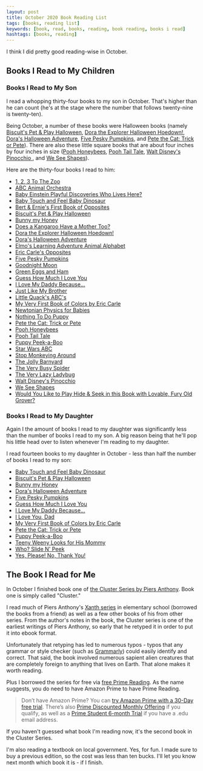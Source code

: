 ```yaml
---
layout: post
title: October 2020 Book Reading List
tags: [books, reading list]
keywords: [book, read, books, reading, book reading, books i read]
hashtags: [books, reading]
---
```


I think I did pretty good reading-wise in October.

## Books I Read to My Children

### Books I Read to My Son

I read a whopping thirty-four books to my son in October. That's higher than he can count (he's at the stage where the number that follows twenty-nine is twenty-ten).

Being October, a number of these books were Halloween books (namely [Biscuit's Pet & Play Halloween](https://www.abebooks.com/products/isbn/9780061128332/30765294145), [Dora the Explorer Halloween Hoedown!](https://www.abebooks.com/products/isbn/9780449817629/30652380275), [Dora's Halloween Adventure](https://www.abebooks.com/products/isbn/9780689858444/30652384383), [Five Pesky Pumpkins](https://www.abebooks.com/products/isbn/9781416939054/30756420454), and [Pete the Cat: Trick or Pete](https://www.abebooks.com/products/isbn/9780062198709/30770419636)). There are also these little square books that are about four inches by four inches in size ([Pooh Honeybees](https://www.abebooks.com/products/isbn/9780785336631/22462591717), [Pooh Tail Tale](https://www.abebooks.com/products/isbn/9780785336679/30726521187), [Walt Disney's Pinocchio ](https://www.abebooks.com/products/isbn/9780785336549/30346975889), and [We See Shapes](https://www.abebooks.com/products/isbn/9781412731379/30662715856)).

Here are the thirty-four books I read to him:

* [1, 2, 3 To The Zoo](https://www.abebooks.com/products/isbn/9780399230134/30766019142)
* [ABC Animal Orchestra](https://www.abebooks.com/products/isbn/9781606850541/30697728399)
* [Baby Einstein Playful Discoveries Who Lives Here?](https://www.abebooks.com/products/isbn/9780439912570)
* [Baby Touch and Feel Baby Dinosaur](https://www.abebooks.com/products/isbn/9781465468413/30750887284)
* [Bert & Ernie's First Book of Opposites](https://www.abebooks.com/servlet/BookDetailsPL?bi=30670136475)
* [Biscuit's Pet & Play Halloween](https://www.abebooks.com/products/isbn/9780061128332/30765294145)
* [Bunny my Honey](https://www.abebooks.com/products/isbn/9780763632175)
* [Does a Kangaroo Have a Mother Too?](https://www.abebooks.com/products/isbn/9780694014569/30347702712)
* [Dora the Explorer Halloween Hoedown!](https://www.abebooks.com/products/isbn/9780449817629/30652380275)
* [Dora's Halloween Adventure](https://www.abebooks.com/products/isbn/9780689858444/30652384383)
* [Elmo's Learning Adventure Animal Alphabet](https://www.amazon.com/Animal-Alphabet-Learning-Adventure-Sesame/dp/B006W1E3A4/?tag=hendrixjoseph-20)
* [Eric Carle's Opposites](https://www.abebooks.com/products/isbn/9780448445656/30314518699)
* [Five Pesky Pumpkins](https://www.abebooks.com/products/isbn/9781416939054/30756420454)
* [Goodnight Moon](https://www.abebooks.com/products/isbn/9780590092425/30652385148)
* [Green Eggs and Ham](https://www.abebooks.com/products/isbn/9780583324205/22806721075)
* [Guess How Much I Love You](https://www.abebooks.com/products/isbn/9780744597776)
* [I Love My Daddy Because...](https://www.abebooks.com/products/isbn/9780399187339/30666028585)
* [Just Like My Brother](https://www.abebooks.com/products/isbn/9780425290606)
* [Little Quack's ABC's](https://www.abebooks.com/products/isbn/9781416960911/30652385538)
* [My Very First Book of Colors by Eric Carle](https://www.abebooks.com/products/isbn/9780399243868/22765003168)
* [Newtonian Physics for Babies](https://www.abebooks.com/products/isbn/9781492656203/30760179202)
* [Nothing To Do Puppy](https://www.abebooks.com/products/isbn/9780307122377/30665988288)
* [Pete the Cat: Trick or Pete](https://www.abebooks.com/products/isbn/9780062198709/30770419636)
* [Pooh Honeybees](https://www.abebooks.com/products/isbn/9780785336631/22462591717)
* [Pooh Tail Tale](https://www.abebooks.com/products/isbn/9780785336679/30726521187)
* [Puppy Peek-a-Boo](https://affiliates.abebooks.com/c/2462910/77416/2029?u=https://www.abebooks.com/products/isbn/9780394819501/30444171501)
* [Star Wars ABC](https://www.abebooks.com/products/isbn/9780545227384/30755087673)
* [Stop Monkeying Around](https://www.abebooks.com/products/isbn/9780857264732)
* [The Jolly Barnyard](https://www.abebooks.com/products/isbn/9780307203182)
* [The Very Busy Spider](https://www.abebooks.com/products/isbn/9780399211669)
* [The Very Lazy Ladybug](https://www.abebooks.com/products/isbn/9781589253797)
* [Walt Disney's Pinocchio ](https://www.abebooks.com/products/isbn/9780785336549/30346975889)
* [We See Shapes](https://www.abebooks.com/products/isbn/9781412731379/30662715856)
* [Would You Like to Play Hide & Seek in this Book with Lovable, Fury Old Grover?](https://www.abebooks.com/products/isbn/9780394832920)

### Books I Read to My Daughter

Again I the amount of books I read to my daughter was significantly less than the number of books I read to my son. A big reason being that he'll pop his little head over to listen whenever I'm reading to my daughter.

I read fourteen books to my daughter in October - less than half the number of books I read to my son:

* [Baby Touch and Feel Baby Dinosaur](https://www.abebooks.com/products/isbn/9781465468413/30750887284)
* [Biscuit's Pet & Play Halloween](https://www.abebooks.com/products/isbn/9780061128332/30765294145)
* [Bunny my Honey](https://www.abebooks.com/products/isbn/9780763632175)
* [Dora's Halloween Adventure](https://www.abebooks.com/products/isbn/9780689858444/30652384383)
* [Five Pesky Pumpkins](https://www.abebooks.com/products/isbn/9781416939054/30756420454)
* [Guess How Much I Love You](https://www.abebooks.com/products/isbn/9780744597776)
* [I Love My Daddy Because...](https://www.abebooks.com/products/isbn/9780399187339/30666028585)
* [I Love You, Dad]()
* [My Very First Book of Colors by Eric Carle](https://www.abebooks.com/products/isbn/9780399243868/22765003168)
* [Pete the Cat: Trick or Pete](https://www.abebooks.com/products/isbn/9780062198709/30770419636)
* [Puppy Peek-a-Boo](https://affiliates.abebooks.com/c/2462910/77416/2029?u=https://www.abebooks.com/products/isbn/9780394819501/30444171501)
* [Teeny Weeny Looks for His Mommy](https://www.abebooks.com/products/isbn/9780763672737/30586489588)
* [Who? Slide N' Peek](https://www.abebooks.com/products/isbn/9781934650691/30666494565)
* [Yes, Please! No, Thank You!](https://www.abebooks.com/products/isbn/9781402739293/30738398944)

## The Book I Read for Me

In October I finished book one of [the Cluster Series by Piers Anthony](https://www.amazon.com/gp/product/B07G2235FK/?tag=hendrixjoseph-20). Book one is simply called "Cluster."

I read much of Piers Anthony's [Xanth series](https://www.amazon.com/dp/B07XYRVHQP?tag=hendrixjoseph) in elementary school (borrowed the books from a friend) as well as a few other books of his from other series. From the author's notes in the book, the Cluster series is one of the earliest writings of Piers Anthony, so early that he retyped it in order to put it into ebook format.

Unfortunately that retyping has led to numerous typos - typos that any grammar or style checker (such as [Grammarly](https://app.grammarly.com/)) could easily identify and correct. That said, the book involved numerous sapient alien creatures that are completely foreign to anything that lives on Earth. That alone makes it worth reading.

Plus I borrowed the series for free via [free Prime Reading](https://www.amazon.com/kindle-dbs/fd/prime-pr?tag=hendrixjoseph-20). As the name suggests, you do need to have Amazon Prime to have Prime Reading.

> Don’t have Amazon Prime? You can [try Amazon Prime with a 30-Day free trial](https://www.amazon.com/tryprimefree?tag=hendrixjoseph-20). There’s also [Prime Discounted Monthly Offering](https://www.amazon.com/l/16256994011?tag=hendrixjoseph-20) if you qualify, as well as a [Prime Student 6-month Trial](https://www.amazon.com/gp/student/signup/info/?tag=hendrixjoseph-20) if you have a .edu email address.

If you haven't guessed what book I'm reading now, it's the second book in the Cluster Series.

I'm also reading a textbook on local government. Yes, for fun. I made sure to buy a previous edition, so the cost was less than ten bucks. I'll let you know next month which book it is - if I finish.